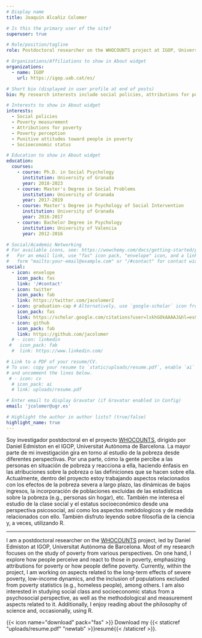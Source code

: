 ```yaml
---
# Display name
title: Joaquín Alcañiz Colomer

# Is this the primary user of the site?
superuser: true

# Role/position/tagline
role: Postdoctoral researcher on the WHOCOUNTS project at IGOP, Universitat Autònoma de Barcelona.

# Organizations/Affiliations to show in About widget
organizations:
  - name: IGOP
    url: https://igop.uab.cat/es/

# Short bio (displayed in user profile at end of posts)
bio: My research interests include social policies, attributions for poverty, punitive attitudes...

# Interests to show in About widget
interests:
  - Social policies
  - Poverty measurement
  - Attributions for poverty
  - Poverty perception
  - Punitive attitudes toward people in poverty
  - Socioeconomic status

# Education to show in About widget
education:
  courses:
    - course: Ph.D. in Social Psychology
      institution: University of Granada
      year: 2018-2023
    - course: Master's Degree in Social Problems
      institution: University of Granada
      year: 2017-2019
    - course: Master's Degree in Psychology of Social Intervention 
      institution: University of Granada
      year: 2016-2017
    - course: Bachelor Degree in Psychology
      institution: University of Valencia
      year: 2012-2016

# Social/Academic Networking
# For available icons, see: https://wowchemy.com/docs/getting-started/page-builder/#icons
#   For an email link, use "fas" icon pack, "envelope" icon, and a link in the
#   form "mailto:your-email@example.com" or "/#contact" for contact widget.
social:
  - icon: envelope
    icon_pack: fas
    link: '/#contact'
  - icon: twitter
    icon_pack: fab
    link: https://twitter.com/jacolomer2
  - icon: graduation-cap # Alternatively, use `google-scholar` icon from `ai` icon pack
    icon_pack: fas
    link: https://scholar.google.com/citations?user=lskhGOkAAAAJ&hl=es&oi=ao
  - icon: github
    icon_pack: fab
    link: https://github.com/jacolomer
  # - icon: linkedin
 #   icon_pack: fab
  #  link: https://www.linkedin.com/

# Link to a PDF of your resume/CV.
# To use: copy your resume to `static/uploads/resume.pdf`, enable `ai` icons in `params.toml`,
# and uncomment the lines below.
 # - icon: cv
  # icon_pack: ai
  # link: uploads/resume.pdf

# Enter email to display Gravatar (if Gravatar enabled in Config)
email: 'jcolomer@ugr.es'

# Highlight the author in author lists? (true/false)
highlight_name: true
---
```




Soy investigador postdoctoral en el proyecto [WHOCOUNTS](https://cordis.europa.eu/project/id/101077363), dirigido por Daniel Edmiston en el IGOP, Universitat Autònoma de Barcelona. La mayor parte de mi investigación gira en torno al estudio de la pobreza desde diferentes perspectivas. Por una parte, cómo la gente percibe a las personas en situación de pobreza y reacciona a ella, haciendo énfasis en las atribuciones sobre la pobreza o las definiciones que se hacen sobre ella. Actualmente, dentro del proyecto estoy trabajando aspectos relacionados con los efectos de la pobreza severa a largo plazo, las dinámicas de bajos ingresos, la incorporación de poblaciones excluidas de las estadísticas sobre la pobreza (e.g., personas sin hogar), etc. También me interesa el estudio de la clase social y el estatus socioeconómico desde una perspectiva psicosocial, así como los aspectos metódologicos y de medida relacionados con ello. También disfruto leyendo sobre filosofía de la ciencia y, a veces, utilizando R. 

---

I am a postdoctoral researcher on the [WHOCOUNTS](https://cordis.europa.eu/project/id/101077363) project, led by Daniel Edmiston at IGOP, Universitat Autònoma de Barcelona. Most of my research focuses on the study of poverty from various perspectives. On one hand, I explore how people perceive and react to those in poverty, emphasizing attributions for poverty or how people define poverty. Currently, within the project, I am working on aspects related to the long-term effects of severe poverty, low-income dynamics, and the inclusion of populations excluded from poverty statistics (e.g., homeless people), among others. I am also interested in studying social class and socioeconomic status from a psychosocial perspective, as well as the methodological and measurement aspects related to it. Additionally, I enjoy reading about the philosophy of science and, occasionally, using R.



{{< icon name="download" pack="fas" >}} Download my {{< staticref "uploads/resume.pdf" "newtab" >}}resumé{{< /staticref >}}.
